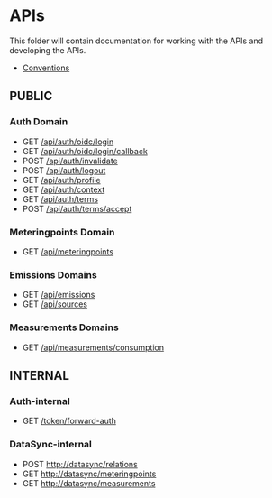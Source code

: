 # APIs

This folder will contain documentation for working with the APIs and developing the APIs.

- [Conventions](conventions.md)

## PUBLIC

### Auth Domain

- GET [/api/auth/oidc/login](auth.md#oidc-login)
- GET [/api/auth/oidc/login/callback](auth.md#oidc-login-callback)
- POST [/api/auth/invalidate](auth.md#oidc-invalidate)
- POST [/api/auth/logout](auth.md#logout)
- GET [/api/auth/profile](auth.md#profile)
- GET [/api/auth/context](auth.md#context)
- GET [/api/auth/terms](auth.md#terms)
- POST [/api/auth/terms/accept](auth.md#accept-terms)

### Meteringpoints Domain

- GET [/api/meteringpoints](meteringpoint.md#get-meteringpoints)

### Emissions Domains

- GET [/api/emissions](emissions.md#get-emissions)
- GET [/api/sources](emissions.md#get-sources-of-energy)

### Measurements Domains

- GET [/api/measurements/consumption](measurements.md##get-measurements-for-consumption-data)

## INTERNAL

### Auth-internal

- GET [/token/forward-auth](auth.md#forward-auth)

### DataSync-internal

- POST [http://datasync/relations](datasync.md#create-relations)
- GET [http://datasync/meteringpoints](datasync.md#get-metering-points)
- GET [http://datasync/measurements](datasync.md#get-measurements)
